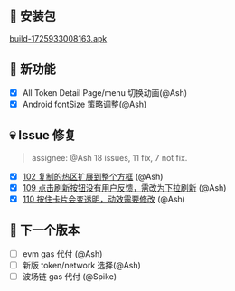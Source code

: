 ## 🚀 安装包

[build-1725933008163.apk](https://dalveywallet.s3.ap-northeast-1.amazonaws.com/release/apks/build-1725933008163.apk)

## 🎉 新功能

- [x] All Token Detail Page/menu 切换动画(@Ash)
- [x] Android fontSize 策略调整(@Ash)

## 💀 Issue 修复

> assignee: @Ash 18 issues, 11 fix, 7 not fix.

- [x] [102 复制的热区扩展到整个方框](https://gitlab.com/dalvey/lightwallet-mobile/-/issues/102) (@Ash)
- [x] [109 点击刷新按钮没有用户反馈，需改为下拉刷新](https://gitlab.com/dalvey/lightwallet-mobile/-/issues/109) (@Ash)
- [x] [110 按住卡片会变透明，动效需要修改](https://gitlab.com/dalvey/lightwallet-mobile/-/issues/110) (@Ash)

## 📅 下一个版本

- [ ] evm gas 代付 (@Ash)
- [ ] 新版 token/network 选择(@Ash)
- [ ] 波场链 gas 代付 (@Spike)
